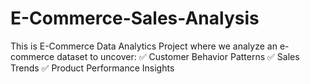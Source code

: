 # E-Commerce-Sales-Analysis
This is E-Commerce Data Analytics Project where we analyze an e-commerce dataset to uncover: ✅ Customer Behavior Patterns ✅ Sales Trends ✅ Product Performance Insights 
